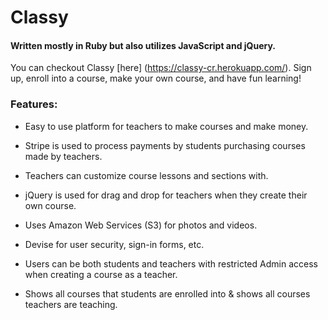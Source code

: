 # Classy
#### Written mostly in Ruby but also utilizes JavaScript and jQuery.

You can checkout Classy [here] (https://classy-cr.herokuapp.com/). Sign up, enroll into a course, make your own course, and have fun learning!

### Features:
* Easy to use platform for teachers to make courses and make money.

* Stripe is used to process payments by students purchasing courses made by teachers.

* Teachers can customize course lessons and sections with.

* jQuery is used for drag and drop for teachers when they create their own course.

* Uses Amazon Web Services (S3) for photos and videos.

* Devise for user security, sign-in forms, etc.

* Users can be both students and teachers with restricted Admin access when creating a course as a teacher.

* Shows all courses that students are enrolled into & shows all courses teachers are teaching.
